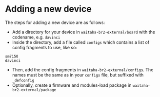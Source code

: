 # Adding a new device

The steps for adding a new device are as follows:

* Add a directory for your device in `waitaha-br2-external/board` with the codename, e.g. `davinci`
* Inside the directory, add a file called `configs` which contains a list of config fragments to use, like so:
```
sm7150
davinci
```
* Then, add the config fragments in `waitaha-br2-external/configs`. The names must be the same as in your `configs` file, but suffixed with `_defconfig`
* Optionally, create a firmware and modules-load package in `waitaha-br2-external/package`
